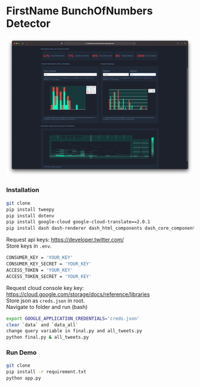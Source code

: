 # FirstName BunchOfNumbers Detector

![screenshot](/assets/screen.png)

### Installation

```bash
git clone
pip install tweepy
pip install dotenv
pip install google-cloud google-cloud-translate==2.0.1
pip install dash dash-renderer dash_html_components dash_core_components
```

Request api keys: https://developer.twitter.com/ \
Store keys in `.env`.

```bash
CONSUMER_KEY = 'YOUR_KEY'
CONSUMER_KEY_SECRET = 'YOUR_KEY'
ACCESS_TOKEN = 'YOUR_KEY'
ACCESS_TOKEN_SECRET = 'YOUR_KEY'
```

Request cloud console key key: https://cloud.google.com/storage/docs/reference/libraries \
Store json as `creds.json` in root. \
Navigate to folder and run (bash)

```bash
export GOOGLE_APPLICATION_CREDENTIALS='creds.json'
clear `data` and `data_all`
change query variable in final.py and all_tweets.py
python final.py & all_tweets.py
```

### Run Demo

```bash
git clone
pip install -r requirement.txt
python app.py
```

